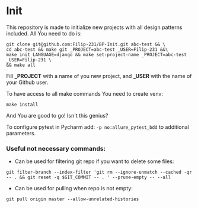 # Init
This repository is made to initialize new projects with all design patterns included. All You need to do is:
```
git clone git@github.com:Filip-231/BP-Init.git abc-test && \
cd abc-test && make git _PROJECT=abc-test _USER=Filip-231 &&\ 
make init LANGUAGE=django && make set-project-name _PROJECT=abc-test _USER=Filip-231 \
&& make all
```
Fill **_PROJECT** with a name of you new project, and **_USER** with the name of your Github user.

To have access to all make commands You need to create venv:

```make install```

And You are good to go! Isn't this genius?

To configure pytest in Pycharm add: ```-p no:allure_pytest_bdd``` to additional parameters.

### Useful not necessary commands:

- Can be used for filtering git repo if you want to delete some files:

```git filter-branch --index-filter 'git rm --ignore-unmatch --cached -qr -- . && git reset -q $GIT_COMMIT -- . ' --prune-empty -- --all```


- Can be used for pulling when repo is not empty:

``git pull origin master --allow-unrelated-histories``
